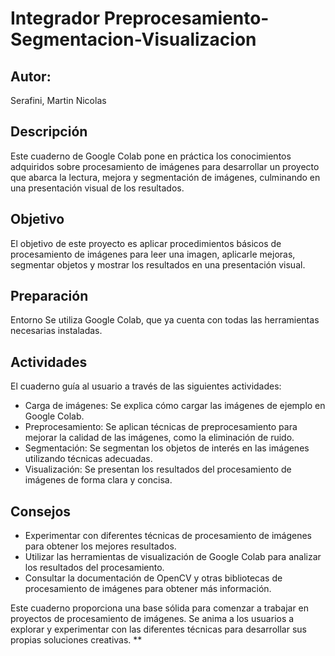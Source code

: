 # Integrador Preprocesamiento-Segmentacion-Visualizacion

## Autor: 

Serafini, Martin Nicolas

## Descripción
Este cuaderno de Google Colab pone en práctica los conocimientos adquiridos sobre procesamiento de imágenes para desarrollar un proyecto que abarca la lectura, mejora y segmentación de imágenes, culminando en una presentación visual de los resultados.

## Objetivo
El objetivo de este proyecto es aplicar procedimientos básicos de procesamiento de imágenes para leer una imagen, aplicarle mejoras, segmentar objetos y mostrar los resultados en una presentación visual.

## Preparación
Entorno
Se utiliza Google Colab, que ya cuenta con todas las herramientas necesarias instaladas.

## Actividades
El cuaderno guía al usuario a través de las siguientes actividades:
* Carga de imágenes: Se explica cómo cargar las imágenes de ejemplo en Google Colab.
* Preprocesamiento: Se aplican técnicas de preprocesamiento para mejorar la calidad de las imágenes, como la eliminación de ruido.
* Segmentación: Se segmentan los objetos de interés en las imágenes utilizando técnicas adecuadas.
* Visualización: Se presentan los resultados del procesamiento de imágenes de forma clara y concisa.

## Consejos
* Experimentar con diferentes técnicas de procesamiento de imágenes para obtener los mejores resultados.
* Utilizar las herramientas de visualización de Google Colab para analizar los resultados del procesamiento.
* Consultar la documentación de OpenCV y otras bibliotecas de procesamiento de imágenes para obtener más información.

Este cuaderno proporciona una base sólida para comenzar a trabajar en proyectos de procesamiento de imágenes. Se anima a los usuarios a explorar y experimentar con las diferentes técnicas para desarrollar sus propias soluciones creativas.
**
